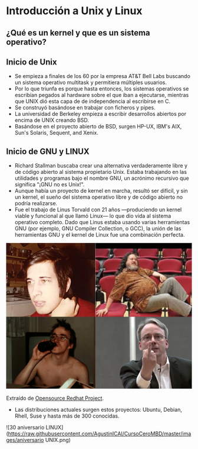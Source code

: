 # Introducción a Unix y Linux
## ¿Qué es un kernel y que es un sistema operativo?
## Inicio de Unix
- Se empieza a finales de los 60 por la empresa AT&T Bell Labs buscando un sistema operativo multitask y permitiera múltiples usuarios.
- Por lo que triunfa es porque hasta entonces, los sistemas operativos se escribían pegados al hardware sobre el que iban a ejecutarse, mientras que UNIX dió esta capa de de independencia al escribirse en C.
- Se construyó basándose en trabajar con ficheros y pipes.
- La universidad de Berkeley empieza a escribir desarrollos abiertos por encima de UNIX creando BSD.
- Basándose en el proyecto abierto de BSD, surgen HP-UX, IBM's AIX, Sun's Solaris, Sequent, and Xenix.

## Inicio de GNU y LINUX
- Richard Stallman buscaba crear una alternativa verdaderamente libre y de código abierto al sistema propietario Unix. Estaba trabajando en las utilidades y programas bajo el nombre GNU, un acrónimo recursivo que significa "¡GNU no es Unix!".
- Aunque había un proyecto de kernel en marcha, resultó ser difícil, y sin un kernel, el sueño del sistema operativo libre y de código abierto no podría realizarse. 
- Fue el trabajo de Linus Torvald con 21 años —produciendo un kernel viable y funcional al que llamó Linux— lo que dio vida al sistema operativo completo. Dado que Linus estaba usando varias herramientas GNU (por ejemplo, GNU Compiler Collection, o GCC), la unión de las herramientas GNU y el kernel de Linux fue una combinación perfecta.

![Stallman y Linus](https://raw.githubusercontent.com/AgustinICAI/CursoCeroMBD/master/images/StallmanLinus.png)

Extraído de [Opensource Redhat Project](https://opensource.com/article/18/5/differences-between-linux-and-unix).

- Las distribuciones actuales surgen estos proyectos: Ubuntu, Debian, Rhell, Suse y hasta más de 300 conocidas.


![30 aniversario LINUX](https://raw.githubusercontent.com/AgustinICAI/CursoCeroMBD/master/images/aniversario UNIX.png)